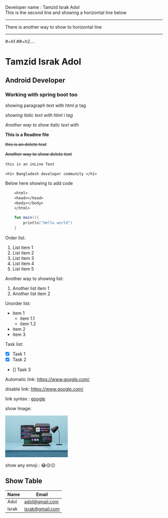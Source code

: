 <!--MarkDown tutorial-->

Developer name : Tamzid Israk Adol <br/>
This is the second line and showing a horizontal line below <hr/>

There is another way to show to horizontal line 
___

<!-- Heading like html  -->
#=h1   ##=h2....

# Tamzid Israk Adol 
## Android Developer
### Working with spring boot too

<p> showing paragraph text with html p tag </p>

<i> showing italic text with html i tag </i>

_Another way to show italic text with_ 

<b> This is a Readme file </b>

<del> this is an delete text </del>

~~Another way to show delete text~~

``this is an inLine Text``

`<h1> Bangladesh developer community </h1>`

Below here showing to add code

```
    <html>
    <head></head>
    <body></body>
    </html>
```
```kotlin
    fun main(){
        println("Hello world")
    }
```    

Order list:
<ol>
    <li>List item 1</li>
    <li>List item 2</li>
    <li>List item 3</li>
    <li>List item 4</li>
    <li>List item 5</li>
</ol>

Another way to showing list:
1. Another list item 1
2. Another list item 2

Unorder list:
- item 1
    - item 1.1
    - item 1.2
- item 2
- item 3


Task list:
- [x] Task 1
- [x] Task 2
- [] Task 3

Automatic link: 
https://www.google.com/

disable link: https://www.google.com/

link syntax :
[google](https://www.google.com/)

show Image:

<img src="code.png" width="200"><br>

show any emoji : 😂😒😐

## Show Table
| Name | Email |
| ----- |-------|
| Adol | adol@gmail.com |
| Israk | israk@gmail.com |